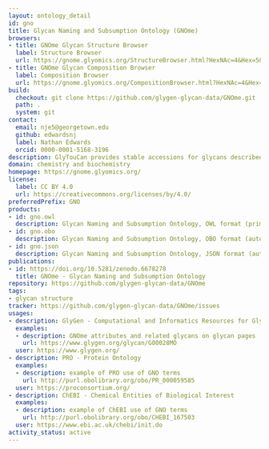 ```yaml
---
layout: ontology_detail
id: gno
title: Glycan Naming and Subsumption Ontology (GNOme)
browsers:
- title: GNOme Glycan Structure Browser
  label: Structure Browser
  url: https://gnome.glyomics.org/StructureBrowser.html?HexNAc=4&Hex=5&dHex=1&NeuAc=2
- title: GNOme Glycan Composition Browser
  label: Composition Browser
  url: https://gnome.glyomics.org/CompositionBrowser.html?HexNAc=4&Hex=5&dHex=1&NeuAc=2
build:
  checkout: git clone https://github.com/glygen-glycan-data/GNOme.git
  path: .
  system: git
contact:
  email: nje5@georgetown.edu
  github: edwardsnj
  label: Nathan Edwards
  orcid: 0000-0001-5168-3196
description: GlyTouCan provides stable accessions for glycans described at varyious degrees of characterization, including compositions (no linkage) and topologies (no carbon bond positions or anomeric configurations). GNOme organizes these stable accessions for interative browsing, for text-based searching, and for automated reasoning with well-defined characterization levels.
domain: chemistry and biochemistry
homepage: https://gnome.glyomics.org/
license:
  label: CC BY 4.0
  url: https://creativecommons.org/licenses/by/4.0/
preferredPrefix: GNO
products:
- id: gno.owl
  description: Glycan Naming and Subsumption Ontology, OWL format (primary)
- id: gno.obo
  description: Glycan Naming and Subsumption Ontology, OBO format (automated conversion from OWL)
- id: gno.json
  description: Glycan Naming and Subsumption Ontology, JSON format (automated conversion from OWL)
publications:
- id: https://doi.org/10.5281/zenodo.6678278
  title: GNOme - Glycan Naming and Subsumption Ontology
repository: https://github.com/glygen-glycan-data/GNOme
tags:
- glycan structure
tracker: https://github.com/glygen-glycan-data/GNOme/issues
usages:
- description: GlyGen - Computational and Informatics Resources for Glycoscience
  examples:
  - description: GNOme attributes and related glycans on glycan pages
    url: https://www.glygen.org/glycan/G00028MO
  user: https://www.glygen.org/
- description: PRO - Protein Ontology
  examples:
  - description: example of PRO use of GNO terms
    url: http://purl.obolibrary.org/obo/PR_000059585
  user: https://proconsortium.org/
- description: ChEBI - Chemical Entities of Biological Interest
  examples:
  - description: example of ChEBI use of GNO terms
    url: http://purl.obolibrary.org/obo/CHEBI_167503
  user: https://www.ebi.ac.uk/chebi/init.do
activity_status: active
---
```

